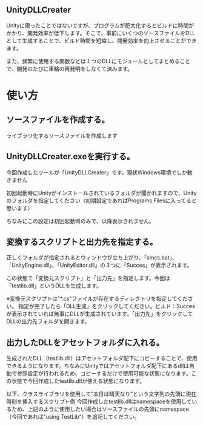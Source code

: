 ## UnityDLLCreater

Unityに限ったことではないですが、プログラムが肥大化するとビルドに時間がかかり、開発効率が低下します。そこで、事前にいくつのソースファイルをDLLとして生成することで、ビルド時間を短縮し、開発効率を向上させることができます。

また、頻繁に使用する関数などは１つのDLLにモジュールとしてまとめることで、開発のたびに車輪の再発明をしなくて済みます。

 
# 使い方
## ソースファイルを作成する。

ライブラリ化するソースファイルを作成します

## UnityDLLCreater.exeを実行する。

今回作成したツールが「UnityDLLCreater」です。現状Windows環境でしか動きません

初回起動時にUnityがインストールされているフォルダが聞かれますので、Unityのフォルダを指定してください（初期設定であればPrograms Filesに入ってると思います） 

 ちなみにこの設定は初回起動時のみで、以降表示されません。
 
## 変換するスクリプトと出力先を指定する。

正しくフォルダが指定されるとウィンドウが立ち上がり、「smcs.bat」、「UnityEngine.dll」、「UnityEditor.dll」の３つに「Succes」が表示されます。

この状態で「変換元スクリプト」と「出力先」を指定します。今回は「testlib.dll」というDLLを生成します。

※変換元スクリプトは"*.cs"ファイルが存在するディレクトリを指定してください。
指定が完了したら「DLL生成」をクリックしてください。ビルド：Succesが表示されていれば無事にDLLが生成されています。「出力先」をクリックしてDLLの出力先フォルダを開きます。
 
## 出力したDLLをアセットフォルダに入れる。

生成されたDLL（testlib.dll）はアセットフォルダ配下にコピーすることで、使用できるようになります。ちなみにUnityではアセットフォルダ配下にあるdllは自動で参照設定が行われるため、コピーするだけで使用可能な状態になります。この状態で今回作成したtestlib.dllが使える状態になります。

以下、クラスライブラリを使用して”本日は晴天なり”という文字列の先頭に現在時刻を挿入するスクリプト例
 今回作成したtestlib.dllはnamespaceを使用しているため、上記のように使用したい場合はソースファイルの先頭にnamespace（今回であれば"using TestLib"）を追記してください。
